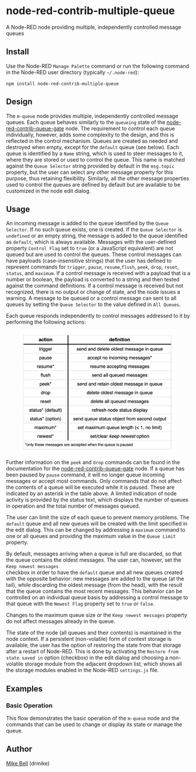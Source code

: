 # node-red-contrib-multiple-queue
A Node-RED node providing multiple, independently controlled message queues

## Install

Use the Node-RED `Manage Palette` command or run the following command in the Node-RED user directory (typically `~/.node-red`):

    npm install node-red-contrib-multiple-queue
    
    
## Design
The `m-queue` node provides multiple, independently controlled message queues. Each queue behaves similarly to the `queueing` state of the [node-red-contrib-queue-gate](https://flows.nodered.org/node/node-red-contrib-queue-gate) node. The requirement to control each queue individually, however, adds some complexity to the design, and this is reflected in the control mechanism. Queues are created as needed and destroyed when empty, except for the `default` queue (see below). Each queue is identified by a `Name` string, which is used to steer messages to it, where they are stored or used to control the queue. This name is matched against the `Queue Selector` string provided by default in the `msg.topic` property, but the user can select any other message property for this purpose, thus retaining flexibility. Similarly, all the other message properties used to control the queues are defined by default but are available to be customized in the node edit dialog.

## Usage

An incoming message is added to the queue identified by the `Queue Selector`. If no such queue exists, one is created. If the `Queue Selector` is `undefined` or an empty string, the message is added to the queue identified as `default`, which is always available. Messages with the user-defined property `Control Flag` set to `true` (or a JavaScript equivalent) are not queued but are used to control the queues. These control messages can have payloads (case-insensitive strings) that the user has defined to represent commands for `trigger`, `pause`, `resume`,`flush`, `peek`, `drop`, `reset`, `status`, and `maximum`. If a control message is received with a payload that is a number or boolean, the payload is converted to a string and then tested against the command definitions. If a control message is received but not recognized, there is no output or change of state, and the node issues a warning. A message to be queued or a control message can sent to all queues by setting the `Queue Selector` to the value defined in `All Queues`.

Each queue responds independently to control messages addressed to it by performing the following actions:
<p align="center"> <img  src="https://github.com/drmibell/node-red-contrib-multiple-queue/blob/master/images/definitions.png?raw=true" width="85%"></p>

Further information on the `peek` and `drop` commands can be found in the documentation for the [node-red-contrib-queue-gate](https://flows.nodered.org/node/node-red-contrib-queue-gate) node. If a queue has been paused by `pause` command, it will no longer queue incoming messages or accept most commands. Only commands that do not affect the contents of a queue will be executed while it is paused. These are indicated by an asterisk in the table above.  A limited indication of node activity is provided by the status text, which displays the number of queues in operation and the total number of messages queued.

The user can limit the size of each queue to prevent memory problems. The `default` queue and all new queues will be created with the limit specified in the edit dialog. This can be changed by addressing a `maximum` command to one or all queues and providing the maximum value in the `Queue Limit` property. 

By default, messages arriving when a queue is full are discarded, so that the queue contains the oldest messages. The user can, however, set the `Keep newest messages`  
checkbox in order to have the `default` queue and all new queues created with the opposite behavior: new messages are added to the queue (at the tail), while discarding the oldest message (from the head), with the result that the queue contains the most recent messages. This behavior can be controlled on an individual queue basis by addressing a control message to that queue with the `Newest Flag` property set to `true` or `false`.

Changes to the maximum queue size or the `Keep newest messages` property do not affect messages already in the queue.

The state of the node (all queues and their contents) is maintained in the node context. If a persistent (non-volatile) form of context storage is available, the user has the option of restoring the state from that storage after a restart of Node-RED. This is done by activating the `Restore from state saved in` option (checkbox) in the edit dialog and choosing a non-volatile storage module from the adjacent dropdown list, which shows all the storage modules enabled in the Node-RED `settings.js` file.

## Examples
### Basic Operation
This flow demonstrates the basic operation of the `m-queue` node and the commands that can be used to change or display its state or manage the queue.


## Author
[Mike Bell](https://www.linkedin.com/in/drmichaelbell/) (drmike)
